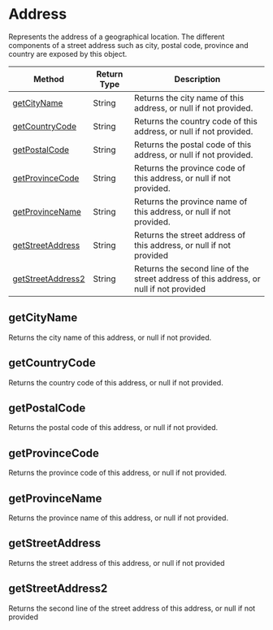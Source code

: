 # Address
Represents the address of a geographical location. The different components of a street address such as city, postal code, province and country are exposed by this object.

|Method|Return Type|Description|
|-|-|-
[getCityName]('#getCityName}')|String|Returns the city name of this address, or null if not provided.<br />
[getCountryCode]('#getCountryCode}')|String|Returns the country code of this address, or null if not provided.<br />
[getPostalCode]('#getPostalCode}')|String|Returns the postal code of this address, or null if not provided. <br />
[getProvinceCode]('#getProvinceCode}')|String|Returns the province code of this address, or null if not provided.<br />
[getProvinceName]('#getProvinceName}')|String|Returns the province name of this address, or null if not provided. <br />
[getStreetAddress]('#getStreetAddress}')|String|Returns the street address of this address, or null if not provided <br />
[getStreetAddress2]('#getStreetAddress2}')|String|Returns the second line of the street address of this address, or null if not provided<br />

<a name="#getCityName"></a>
## getCityName
Returns the city name of this address, or null if not provided.


<a name="#getCountryCode"></a>
## getCountryCode
Returns the country code of this address, or null if not provided.


<a name="#getPostalCode"></a>
## getPostalCode
Returns the postal code of this address, or null if not provided. 


<a name="#getProvinceCode"></a>
## getProvinceCode
Returns the province code of this address, or null if not provided.


<a name="#getProvinceName"></a>
## getProvinceName
Returns the province name of this address, or null if not provided. 


<a name="#getStreetAddress"></a>
## getStreetAddress
Returns the street address of this address, or null if not provided 


<a name="#getStreetAddress2"></a>
## getStreetAddress2
Returns the second line of the street address of this address, or null if not provided


